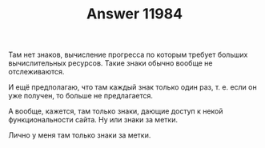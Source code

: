 ﻿---
title: "Answer 11984"
se.owner.user_id: 178988
se.owner.display_name: "Qwertiy"
se.owner.link: "https://ru.meta.stackoverflow.com/users/178988/qwertiy"
se.answer_id: 11984
se.question_id: 11983
se.post_type: answer
se.is_accepted: False
---
<p>Там нет знаков, вычисление прогресса по которым требует больших вычислительных ресурсов. Такие знаки обычно вообще не отслеживаются.</p>
<p>И ещё предполагаю, что там каждый знак только один раз, т. е. если он уже получен, то больше не предлагается.</p>
<p>А вообще, кажется, там только знаки, дающие доступ к некой функциональности сайта. Ну или знаки за метки.</p>
<p>Лично у меня там только знаки за метки.</p>
